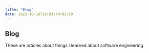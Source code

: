 ```yaml
---
title: "Blog"
date: 2023-10-18T20:03:43+01:00
---
```


## Blog

These are articles about things I learned about software engineering.